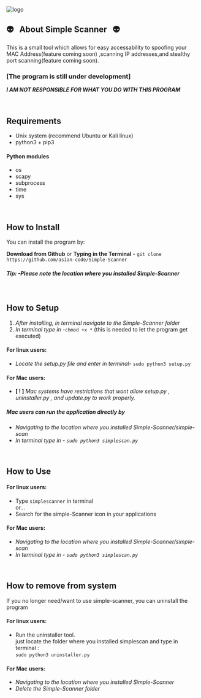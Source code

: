 
![logo](http://i64.tinypic.com/35d7muw.png)

## :alien: &nbsp; About Simple Scanner &nbsp; :alien:

This is a small tool which allows for easy accessability to spoofing your MAC Address(feature coming soon) ,scanning IP addresses,and stealthy port scanning(feature coming soon).

### [The program is still under development]

***I AM NOT RESPONSIBLE FOR WHAT YOU DO WITH THIS PROGRAM***

<br>

##  Requirements

* Unix system (recommend Ubuntu or Kali linux)
* python3 + pip3
#### Python modules
* os
* scapy
* subprocess
* time
* sys

<br>

## How to Install

You can install the program by:

**Download from Github** or **Typing in the Terminal** - `git clone https://github.com/asian-code/Simple-Scanner`<br>
##### *Tip:* -Please note the location where you installed Simple-Scanner<br>

<br>

## How to Setup
1. *After installing, in terminal navigate to the Simple-Scanner folder*
2. *In terminal type in -*`chmod +x *` (this is needed to let the program get executed)<br>
#### For linux users:
* *Locate the setup.py file and enter in terminal-* `sudo python3 setup.py`<br>
#### For Mac users:
* **[ ! ]** *Mac systems have restrictions that wont allow setup.py , uninstaller.py , and update.py to work properly.*<br>
##### Mac users can run the application directly by<br>
* *Navigating to the location where you installed Simple-Scanner/simple-scan*
* *In terminal type in - `sudo python3 simplescan.py`*

<br>

## How to Use
#### For linux users:
* Type `simplescanner` in terminal <br>
or...<br>
* Search for the simple-Scanner icon in your applications<br>
#### For Mac users:
* *Navigating to the location where you installed Simple-Scanner/simple-scan*
* *In terminal type in - `sudo python3 simplescan.py`*
 
<br>

## How to remove from system
If you no longer need/want to use simple-scanner, you can uninstall the program
#### For linux users:
 * Run the uninstaller tool.<br>
just locate the folder where you installed simplescan and type in terminal :<br>
`sudo python3 uninstaller.py` 
#### For Mac users:
* *Navigating to the location where you installed Simple-Scanner*
* *Delete the Simple-Scanner folder*

<br>
